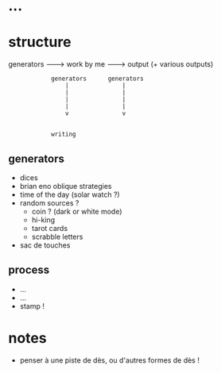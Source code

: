 # ...


# structure

generators ---> work by me ---> output (+ various outputs)


                generators      generators
                    |               |
                    |               |
                    |               |
                    |               |
                    v               v


                writing




## generators
* dices
* brian eno oblique strategies
* time of the day (solar watch ?)
* random sources ?
    * coin ? (dark or white mode)
    * hi-king
    * tarot cards
    * scrabble letters
* sac de touches

## process
* ...
* ...
* stamp !

# notes
* penser à une piste de dès, ou d'autres formes de dès !
